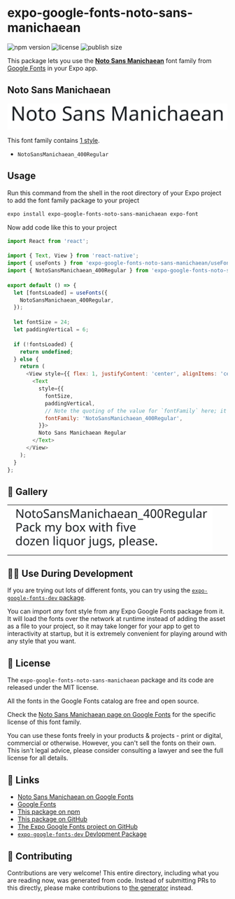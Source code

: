 # expo-google-fonts-noto-sans-manichaean

![npm version](https://flat.badgen.net/npm/v/expo-google-fonts-noto-sans-manichaean)
![license](https://flat.badgen.net/github/license/expo/google-fonts)
![publish size](https://flat.badgen.net/packagephobia/install/expo-google-fonts-noto-sans-manichaean)

This package lets you use the [**Noto Sans Manichaean**](https://fonts.google.com/specimen/Noto+Sans+Manichaean) font family from [Google Fonts](https://fonts.google.com/) in your Expo app.

## Noto Sans Manichaean

![Noto Sans Manichaean](./font-family.png)

This font family contains [1 style](#-gallery).

- `NotoSansManichaean_400Regular`

## Usage

Run this command from the shell in the root directory of your Expo project to add the font family package to your project
```sh
expo install expo-google-fonts-noto-sans-manichaean expo-font
```

Now add code like this to your project
```js
import React from 'react';

import { Text, View } from 'react-native';
import { useFonts } from 'expo-google-fonts-noto-sans-manichaean/useFonts';
import { NotoSansManichaean_400Regular } from 'expo-google-fonts-noto-sans-manichaean/400Regular';

export default () => {
  let [fontsLoaded] = useFonts({
    NotoSansManichaean_400Regular,
  });

  let fontSize = 24;
  let paddingVertical = 6;

  if (!fontsLoaded) {
    return undefined;
  } else {
    return (
      <View style={{ flex: 1, justifyContent: 'center', alignItems: 'center' }}>
        <Text
          style={{
            fontSize,
            paddingVertical,
            // Note the quoting of the value for `fontFamily` here; it expects a string!
            fontFamily: 'NotoSansManichaean_400Regular',
          }}>
          Noto Sans Manichaean Regular
        </Text>
      </View>
    );
  }
};

```

## 🔡 Gallery


||||
|-|-|-|
|![NotoSansManichaean_400Regular](.//400Regular/NotoSansManichaean_400Regular.ttf.png)||||


## 👩‍💻 Use During Development

If you are trying out lots of different fonts, you can try using the [`expo-google-fonts-dev` package](https://github.com/freeboub/google-fonts/tree/master/font-packages/dev#readme).

You can import *any* font style from any Expo Google Fonts package from it. It will load the fonts
over the network at runtime instead of adding the asset as a file to your project, so it may take longer
for your app to get to interactivity at startup, but it is extremely convenient
for playing around with any style that you want.

## 📖 License

The `expo-google-fonts-noto-sans-manichaean` package and its code are released under the MIT license.

All the fonts in the Google Fonts catalog are free and open source.

Check the [Noto Sans Manichaean page on Google Fonts](https://fonts.google.com/specimen/Noto+Sans+Manichaean) for the specific license of this font family.

You can use these fonts freely in your products & projects - print or digital, commercial or otherwise. However, you can't sell the fonts on their own. This isn't legal advice, please consider consulting a lawyer and see the full license for all details.

## 🔗 Links

- [Noto Sans Manichaean on Google Fonts](https://fonts.google.com/specimen/Noto+Sans+Manichaean)
- [Google Fonts](https://fonts.google.com/)
- [This package on npm](https://www.npmjs.com/package/expo-google-fonts-noto-sans-manichaean)
- [This package on GitHub](https://github.com/freeboub/google-fonts/tree/master/font-packages/noto-sans-manichaean)
- [The Expo Google Fonts project on GitHub](https://github.com/freeboub/google-fonts)
- [`expo-google-fonts-dev` Devlopment Package](https://github.com/freeboub/google-fonts/tree/master/font-packages/dev)

## 🤝 Contributing

Contributions are very welcome! This entire directory, including what you are reading now, was generated from code. Instead of submitting PRs to this directly, please make contributions to [the generator](https://github.com/freeboub/google-fonts/tree/master/packages/generator) instead.
